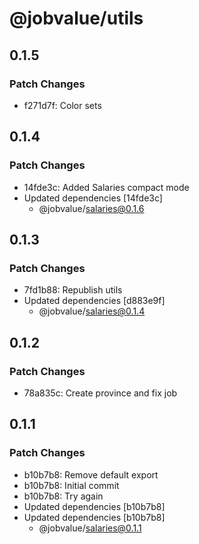 # @jobvalue/utils

## 0.1.5

### Patch Changes

- f271d7f: Color sets

## 0.1.4

### Patch Changes

- 14fde3c: Added Salaries compact mode
- Updated dependencies [14fde3c]
  - @jobvalue/salaries@0.1.6

## 0.1.3

### Patch Changes

- 7fd1b88: Republish utils
- Updated dependencies [d883e9f]
  - @jobvalue/salaries@0.1.4

## 0.1.2

### Patch Changes

- 78a835c: Create province and fix job

## 0.1.1

### Patch Changes

- b10b7b8: Remove default export
- b10b7b8: Initial commit
- b10b7b8: Try again
- Updated dependencies [b10b7b8]
- Updated dependencies [b10b7b8]
  - @jobvalue/salaries@0.1.1

